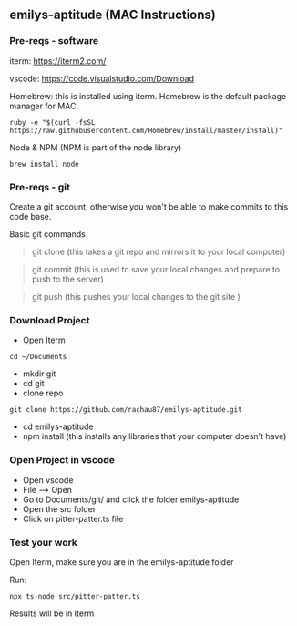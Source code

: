 ## emilys-aptitude (MAC Instructions)

### Pre-reqs - software
iterm: https://iterm2.com/

vscode: https://code.visualstudio.com/Download

Homebrew: this is installed using iterm. Homebrew is the default package manager for MAC.
```
ruby -e "$(curl -fsSL https://raw.githubusercontent.com/Homebrew/install/master/install)"
```
Node & NPM (NPM is part of the node library)
```
brew install node
```

### Pre-reqs - git
Create a git account, otherwise you won't be able to make commits to this code base. 

Basic git commands
> git clone (this takes a git repo and mirrors it to your local computer)

> git commit (this is used to save your local changes and prepare to push to the server)

> git push (this pushes your local changes to the git site )

### Download Project 

* Open Iterm
```
cd ~/Documents
```
* mkdir git
* cd git
* clone repo

```
git clone https://github.com/rachau87/emilys-aptitude.git
```

* cd emilys-aptitude
* npm install (this installs any libraries that your computer doesn't have)

### Open Project in vscode 
* Open vscode
* File --> Open
* Go to Documents/git/ and click the folder emilys-aptitude
* Open the src folder
* Click on pitter-patter.ts file

### Test your work 
Open Iterm, make sure you are in the emilys-aptitude folder

Run:
```
npx ts-node src/pitter-patter.ts
```

Results will be in Iterm


